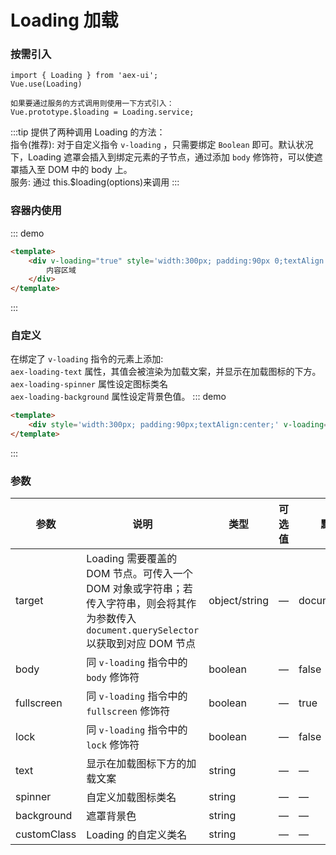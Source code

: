 # Loading 加载

### 按需引入

```
import { Loading } from 'aex-ui';
Vue.use(Loading)

如果要通过服务的方式调用则使用一下方式引入：
Vue.prototype.$loading = Loading.service;
```

:::tip
提供了两种调用 Loading 的方法：   
指令(推荐): 对于自定义指令 `v-loading` ，只需要绑定 `Boolean` 即可。默认状况下，Loading 遮罩会插入到绑定元素的子节点，通过添加 `body` 修饰符，可以使遮罩插入至 DOM 中的 body 上。    
服务: 通过 this.$loading(options)来调用
:::

### 容器内使用

::: demo

```html
<template>
    <div v-loading="true" style='width:300px; padding:90px 0;textAlign:center; backgroundColor:#ccc'>
        内容区域
    </div>
</template>
```

:::

### 自定义

在绑定了 `v-loading` 指令的元素上添加:   
`aex-loading-text` 属性，其值会被渲染为加载文案，并显示在加载图标的下方。   
`aex-loading-spinner` 属性设定图标类名   
`aex-loading-background` 属性设定背景色值。
::: demo

```html
<template>
    <div style='width:300px; padding:90px;textAlign:center;' v-loading="true" aex-loading-text="拼命加载中" aex-loading-spinner="aex-icon-loading" aex-loading-background="rgba(0, 0, 0, 0.2)" />
</template>
```

:::

### 参数

| 参数      | 说明          | 类型      | 可选值                           | 默认值  |
|---------- |-------------- |---------- |--------------------------------  |-------- |
| target | Loading 需要覆盖的 DOM 节点。可传入一个 DOM 对象或字符串；若传入字符串，则会将其作为参数传入 `document.querySelector` 以获取到对应 DOM 节点 | object/string | — | document.body |
| body | 同 `v-loading` 指令中的 `body` 修饰符 | boolean | — | false |
| fullscreen | 同 `v-loading` 指令中的 `fullscreen` 修饰符 | boolean | — | true |
| lock | 同 `v-loading` 指令中的 `lock` 修饰符 | boolean | — | false |
| text | 显示在加载图标下方的加载文案 | string | — | — |
| spinner | 自定义加载图标类名 | string | — | — |
| background | 遮罩背景色 | string | — | — |
| customClass | Loading 的自定义类名 | string | — | — |
